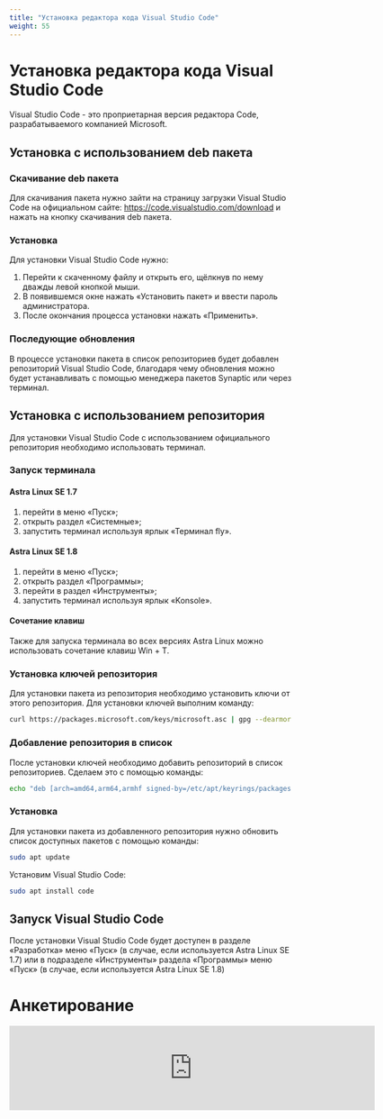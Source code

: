 ```yaml
---
title: "Установка редактора кода Visual Studio Code"
weight: 55
---
```


# Установка редактора кода Visual Studio Code

Visual Studio Code - это проприетарная версия редактора Code, разрабатываемого компанией Microsoft.

## Установка с использованием deb пакета

### Скачивание deb пакета

Для скачивания пакета нужно зайти на страницу загрузки Visual Studio Code на официальном сайте: https://code.visualstudio.com/download и нажать на кнопку скачивания deb пакета.

### Установка

Для установки Visual Studio Code нужно:
1. Перейти к скаченному файлу и открыть его, щёлкнув по нему дважды левой кнопкой мыши.
2. В появившемся окне нажать «Установить пакет» и ввести пароль администратора.
3. После окончания процесса установки нажать «Применить».

### Последующие обновления

В процессе установки пакета в список репозиториев будет добавлен репозиторий Visual Studio Code, благодаря чему обновления можно будет устанавливать с помощью менеджера пакетов Synaptic или через терминал.

## Установка с использованием репозитория

Для установки Visual Studio Code с использованием официального репозитория необходимо использовать терминал.

### Запуск терминала

#### Astra Linux SE 1.7

1) перейти в меню «Пуск»;
2) открыть раздел «Системные»;
3) запустить терминал используя ярлык «Терминал fly».

#### Astra Linux SE 1.8

1) перейти в меню «Пуск»;
2) открыть раздел «Программы»;
3) перейти в раздел «Инструменты»;
4) запустить терминал используя ярлык «Konsole».

#### Сочетание клавиш

Также для запуска терминала во всех версиях Astra Linux можно использовать сочетание клавиш Win + T.

### Установка ключей репозитория

Для установки пакета из репозитория необходимо установить ключи от этого репозитория. Для установки ключей выполним команду:

```bash
curl https://packages.microsoft.com/keys/microsoft.asc | gpg --dearmor | sudo dd of=/etc/apt/keyrings/packages.microsoft.gpg
```

### Добавление репозитория в список

После установки ключей необходимо добавить репозиторий в список репозиториев. Сделаем это с помощью команды:

```bash
echo "deb [arch=amd64,arm64,armhf signed-by=/etc/apt/keyrings/packages.microsoft.gpg] https://packages.microsoft.com/repos/code stable main" | sudo tee /etc/apt/sources.list.d/vscode.list
```

### Установка

Для установки пакета из добавленного репозитория нужно обновить список доступных пакетов с помощью команды:

```bash
sudo apt update
```

Установим Visual Studio Code:

```bash
sudo apt install code
```

## Запуск Visual Studio Code

После установки Visual Studio Code будет доступен в разделе «Разработка» меню «Пуск» (в случае, если используется Astra Linux SE 1.7) или в подразделе «Инструменты» раздела «Программы» меню «Пуск» (в случае, если используется Astra Linux SE 1.8)

# Анкетирование

<script src="https://forms.yandex.ru/_static/embed.js"></script><iframe src="https://forms.yandex.ru/u/6852b075f47e73681b5a249b?iframe=1" frameborder="0" name="ya-form-6852b075f47e73681b5a249b" width="650"></iframe>

